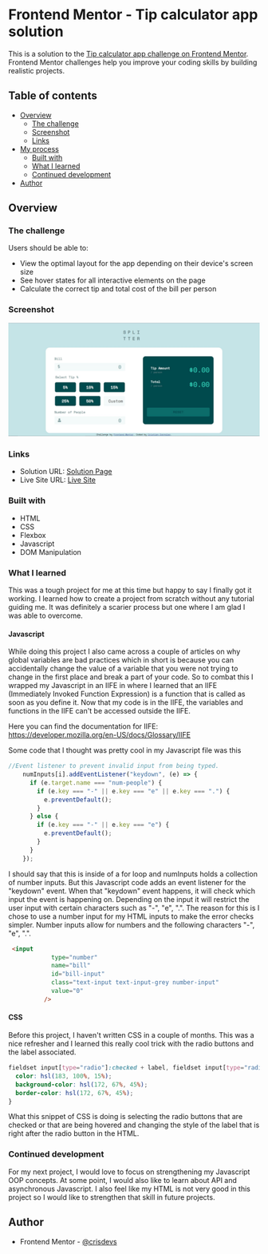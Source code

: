 # Frontend Mentor - Tip calculator app solution

This is a solution to the [Tip calculator app challenge on Frontend Mentor](https://www.frontendmentor.io/challenges/tip-calculator-app-ugJNGbJUX). Frontend Mentor challenges help you improve your coding skills by building realistic projects.

## Table of contents

- [Overview](#overview)
  - [The challenge](#the-challenge)
  - [Screenshot](#screenshot)
  - [Links](#links)
- [My process](#my-process)
  - [Built with](#built-with)
  - [What I learned](#what-i-learned)
  - [Continued development](#continued-development)
- [Author](#author)

## Overview

### The challenge

Users should be able to:

- View the optimal layout for the app depending on their device's screen size
- See hover states for all interactive elements on the page
- Calculate the correct tip and total cost of the bill per person

### Screenshot

![](./images/tip-calculator-screenshot.jpg)

### Links

- Solution URL: [Solution Page](https://www.frontendmentor.io/solutions/tip-calculator-solution-VNDjlJwai)
- Live Site URL: [Live Site](https://crisdevs.github.io/tip-calculator-app-main/)

### Built with

- HTML
- CSS
- Flexbox
- Javascript
- DOM Manipulation

### What I learned

This was a tough project for me at this time but happy to say I finally got it working. I learned how to create a project from scratch without any tutorial guiding me. It was definitely a scarier process but one where I am glad I was able to overcome. 
#### Javascript
While doing this project I also came across a couple of articles on why global variables are bad practices which in short is because you can accidentally change the value of a variable that you were not trying to change in the first place and break a part of your code. So to combat this I wrapped my Javascript in an IIFE in where I learned that an IIFE (Immediately Invoked Function Expression) is a function that is called as soon as you define it. Now that my code is in the IIFE, the variables and functions in the IIFE can't be accessed outside the IIFE. 

Here you can find the documentation for IIFE: https://developer.mozilla.org/en-US/docs/Glossary/IIFE

Some code that I thought was pretty cool in my Javascript file was this
```js
//Event listener to prevent invalid input from being typed.
    numInputs[i].addEventListener("keydown", (e) => {
      if (e.target.name === "num-people") {
        if (e.key === "-" || e.key === "e" || e.key === ".") {
          e.preventDefault();
        }
      } else {
        if (e.key === "-" || e.key === "e") {
          e.preventDefault();
        }
      }
    });
```
I should say that this is inside of a for loop and numInputs holds a collection of number inputs. But this Javascript code adds an event listener for the "keydown" event. When that "keydown" event happens, it will check which input the event is happening on. Depending on the input it will restrict the user input with certain characters such as "-", "e", ".". The reason for this is I chose to use a number input for my HTML inputs to make the error checks simpler. Number inputs allow for numbers and the following characters "-", "e", ".".
```html
 <input
            type="number"
            name="bill"
            id="bill-input"
            class="text-input text-input-grey number-input"
            value="0"
          />
```

#### CSS
Before this project, I haven't written CSS in a couple of months. This was a nice refresher and I learned this really cool trick with the radio buttons and the label associated.
```css
fieldset input[type="radio"]:checked + label, fieldset input[type="radio"]:hover + label {
  color: hsl(183, 100%, 15%);
  background-color: hsl(172, 67%, 45%);
  border-color: hsl(172, 67%, 45%);
}
```
What this snippet of CSS is doing is selecting the radio buttons that are checked or that are being hovered and changing the style of the label that is right after the radio button in the HTML.

### Continued development

For my next project, I would love to focus on strengthening my Javascript OOP concepts. At some point, I would also like to learn about API and asynchronous Javascript. I also feel like my HTML is not very good in this project so I would like to strengthen that skill in future projects.

## Author

- Frontend Mentor - [@crisdevs](https://www.frontendmentor.io/profile/crisdevs)
